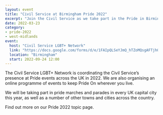 ```yaml
---
layout: event
title: "Civil Service at Birmingham Pride 2022"
excerpt: "Join the Civil Service as we take part in the Pride in Birmingham."
date: 2022-03-23
category: 
- pride-2022
- west-midlands
event:
  host: "Civil Service LGBT+ Network"
  link: "https://docs.google.com/forms/d/e/1FAIpQLSeYJmQ_hTZoMQsgAFTjhONCPNBYGJi0VUNCJYVt1r-NbWpw8Q/viewform?usp=sf_link"
  location: "Birmingham"
  start: 2022-09-24 12:00
---
```


The Civil Service LGBT+ Network is coordinating the Civil Service’s presence at Pride events across the UK in 2022. We are also organising an online programme of events to keep Pride On wherever you live.

We will be taking part in pride marches and parades in every UK capital city this year, as well as a number of other towns and cities across the country.

Find out more on our Pride 2022 topic page.
